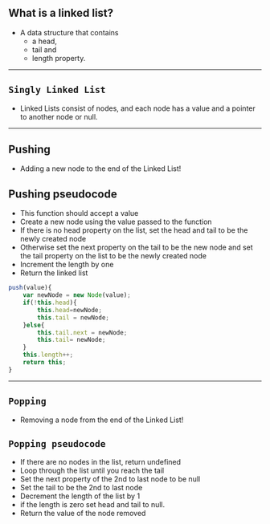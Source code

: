 ## **What is a linked list?**

- A data structure that contains
  - a head,
  - tail and
  - length property.

---

## **`Singly Linked List`**

- Linked Lists consist of nodes, and each node has a value and a pointer to another node or null.

--- 

## Pushing

- Adding a new node to the end of the Linked List!

## Pushing pseudocode

- This function should accept a value
- Create a new node using the value passed to the function
- If there is no head property on the list, set the head and tail to be the newly created node
- Otherwise set the next property on the tail to be the new node and set the tail property on the list to be the newly created node
- Increment the length by one
- Return the linked list

```js
push(value){
    var newNode = new Node(value);
    if(!this.head){
        this.head=newNode;
        this.tail = newNode;
    }else{
        this.tail.next = newNode;
        this.tail= newNode;
    }
    this.length++;
    return this;
}
```

---
## **`Popping`**
- Removing a node from the end of the Linked List!
## **`Popping pseudocode`**
- If there are no nodes in the list, return undefined
- Loop through the list until you reach the tail
- Set the next property of the 2nd to last node to be null
- Set the tail to be the 2nd to last node
- Decrement the length of the list by 1
- if the length is zero set head and tail to null.
- Return the value of the node removed
